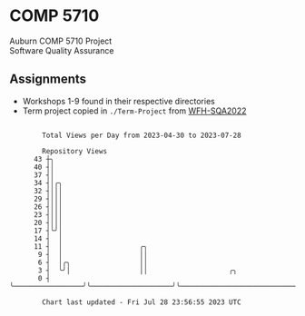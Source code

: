 # COMP 5710
Auburn COMP 5710 Project  
Software Quality Assurance

## Assignments
- Workshops 1-9 found in their respective directories
- Term project copied in `./Term-Project` from [WFH-SQA2022](https://github.com/wumphlett/WFH-SQA2022-AUBURN)

```

        Total Views per Day from 2023-04-30 to 2023-07-28

        Repository Views
      43 ┼╮
      40 ┤│
      37 ┤│
      34 ┤│╭╮
      32 ┤│││
      29 ┤│││
      26 ┤│││
      23 ┤│││
      20 ┤│││
      17 ┤╰╯│
      14 ┤  │
      11 ┤  │                   ╭╮
       9 ┤  │                   ││
       6 ┤  │╭╮                 ││
       3 ┤  ╰╯│                 ││                    ╭╮
       0 ┤    ╰─────────────────╯╰────────────────────╯╰───────────────────────────────────────────

        Chart last updated - Fri Jul 28 23:56:55 2023 UTC
        
```
